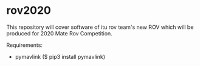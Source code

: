 # rov2020

This repository will cover software of itu rov team's new ROV which will be produced for 2020 Mate Rov Competition.

Requirements:
- pymavlink ($ pip3 install pymavlink)
